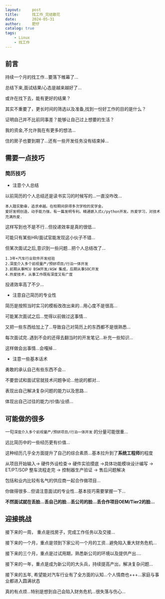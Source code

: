 ```yaml
---
layout:     post
title:      找工作_完结散花
date:       2024-05-31
author:     肥仔
catalog: true
tags:
    - Linux
    - 找工作
--- 
```


## 前言

持续一个月的找工作...要落下帷幕了...

总结下来,面试结果/心态是越来越好了...

或许在找下去，能有更好的结果？

其实不重要了，更长时间的筛选以及准备,找到一份好工作的目的是什么？

证明自己并不比前同事差？能够让自己过上想要的生活？

我的资金,不允许我在有更多的想法...

住的房子也要到期了...还有一些开发任务没有结束掉...

## 需要一点技巧

### 简历技巧

- 注意个人总结

以前简历的个人总结还是读书实习的时候写的...一直没咋改...

```
本人踏实勤奋，追求卓越。在校期间获得多次学校的奖学金。
爱好发明创造，动手能力强，有一篇发明专利。精通嵌入式c/python开发。热爱学习，对技术充满热爱.
```
这样写到也不是不行...但投递效率是真的很低...

可能只有某些HR/面试官能发现这小伙子不错...

但某次面试之后,意识到一些问题...把个人总结改了...

```
1.3年+汽车行业软件开发经验
2.深度介入多个前视量产/预研项目/行泊一体开发
3.前期从事MCU BSW开发/ASW 集成，后期从事SOC开发
4.热爱技术，从事工作既有深度又有广度
```

投递效率高了不少...

- 注意自己简历的专业性

简历是按照当时实习的模板改改出来的...用心度不是很高...

可能某次面试之后...觉得以前做过这事情...

又把一些东西给加上了...导致自己对简历上的东西都不是很熟悉...

每次面试完..遇到不会的还得去翻当时的开发笔记...补充一些知识...

这样做会出事情...会嘎掉...

- 注意一些基本话术

勇敢的承认自己有些东西不会...

不要尝试和面试官就技术问题争论...他说的都对...

表现出自己解决复杂问题的能力以及思路...

体现出自己过往的能力/价值/业绩...

## 可能做的很多

一句`深度介入多个前视量产/预研项目/行泊一体开发` 的分量可能很重...

远比简历中的一些经历更有价值...

这种经历几乎全方面提升了自己的综合素质...基本拉升到了**系统工程师**的程度

从项目开始输入-> 硬件外设检查-> 硬件实验摸底 ->具体功能模块设计编写 -> 
ET/PT/SOP 整车流程走完 -> 控制器生产验证 -> 售后问题解决

包括和业内比较有名气的供应商一起合作做项目...

你做得很多...但请注意面试的专业性...基本技巧需要掌握一下...

**不然面试就在丢脸...丢自己的脸...丢公司的脸...丢合作项目OEM/Tier2的脸...**

## 迎接挑战

接下来的一周， 重点是找房子，完成工作任务以及交接...

接下来的一个月，重点是领到下家公司一个月的工资...避免陷入重大财务危机...

接下来的三个月，重点是过试用期，熟悉新公司的环境以及提供产出....

接下来的一年，重点是成为新公司的大头兵，持续提高产出，解决复杂问题...

接下来的五年, 希望能对汽车行业有了全方面的认知...个人情商也+++...家庭与事业都进入圆满状态

真的有点烦...特别是想到自己会陷入财务危机...很失落与伤心...